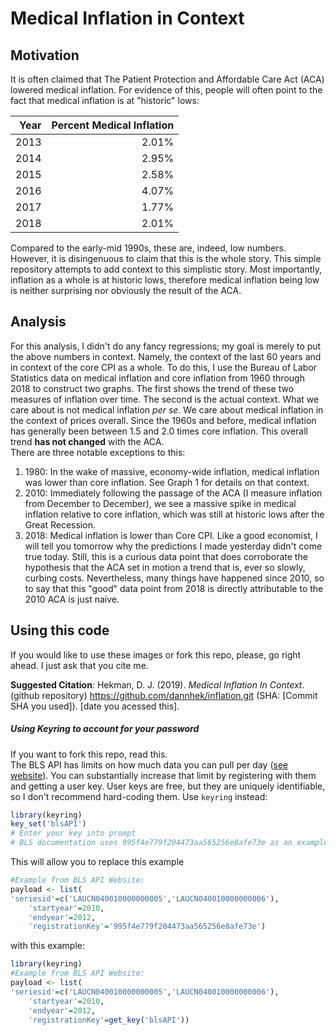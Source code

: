 # Medical Inflation in Context  
## Motivation
It is often claimed that The Patient Protection and Affordable Care Act (ACA) lowered medical inflation. For evidence of this, people will often point to the fact that medical inflation is at "historic" lows:   

| Year| Percent Medical Inflation|
|----:|-----------------:|
| 2013|          2.01%|
| 2014|          2.95%|
| 2015|          2.58%|
| 2016|          4.07%|
| 2017|          1.77%|
| 2018|          2.01%|  

Compared to the early-mid 1990s, these are, indeed, low numbers. However, it is disingenuous to claim that this is the whole story. This simple repository attempts to add context to this simplistic story. Most importantly, inflation as a whole is at historic lows, therefore medical inflation being low is neither surprising nor obviously the result of the ACA.    

## Analysis  
For this analysis, I didn't do any fancy regressions; my goal is merely to put the above numbers in context. Namely, the context of the last 60 years and in context of the core CPI as a whole. To do this, I use the Bureau of Labor Statistics data on medical inflation and core inflation from 1960 through 2018 to construct two graphs. The first shows the trend of these two measures of inflation over time. The second is the actual context. What we care about is not medical inflation _per se_. We care about medical inflation in the context of prices overall. Since the 1960s and before, medical inflation has generally been between 1.5 and 2.0 times core inflation. This overall trend __has not changed__ with the ACA.  
There are three notable exceptions to this:  
1. 1980: In the wake of massive, economy-wide inflation, medical inflation was lower than core inflation. See Graph 1 for details on that context.  
2. 2010: Immediately following the passage of the ACA (I measure inflation from December to December), we see a massive spike in medical inflation relative to core inflation, which was still at historic lows after the Great Recession.  
3. 2018: Medical inflation is lower than Core CPI. Like a good economist, I will tell you tomorrow why the predictions I made yesterday didn't come true today. Still, this is a curious data point that does corroborate the hypothesis that the ACA set in motion a trend that is, ever so slowly, curbing costs. Nevertheless, many things have happened since 2010, so to say that this "good" data point from 2018 is directly attributable to the 2010 ACA is just naive.  

## Using this code
If you would like to use these images or fork this repo, please, go right ahead. I just ask that you cite me.  

__Suggested Citation__: Hekman, D. J. (2019). _Medical Inflation In Context_. (github repository) https://github.com/dannhek/inflation.git (SHA: \[Commit SHA you used\]). \[date you acessed this\].

##### Using Keyring to account for your password  
If you want to fork this repo, read this.   
The BLS API has limits on how much data you can pull per day ([see website](https://www.bls.gov/developers/api_faqs.htm)). You can substantially increase that limit by registering with them and getting a user key. User keys are free, but they are uniquely identifiable, so I don't recommend hard-coding them. Use `keyring` instead:  
```r
library(keyring)
key_set('blsAPI')
# Enter your key into prompt
# BLS documentation uses 995f4e779f204473aa565256e8afe73e as an example key, so I will too
```  
This will allow you to replace this example
```r
#Example from BLS API Website:
payload <- list(
'seriesid'=c('LAUCN040010000000005','LAUCN040010000000006'),
    'startyear'=2010,
    'endyear'=2012,
    'registrationKey'='995f4e779f204473aa565256e8afe73e')
```  
with this example:  
```r
library(keyring)
#Example from BLS API Website:
payload <- list(
'seriesid'=c('LAUCN040010000000005','LAUCN040010000000006'),
    'startyear'=2010,
    'endyear'=2012,
    'registrationKey'=get_key('blsAPI'))
```